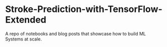 # Stroke-Prediction-with-TensorFlow-Extended
A repo of notebooks and blog posts that showcase how to build ML Systems at scale.
